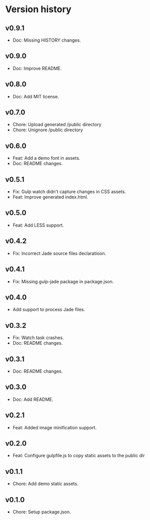 # Version history


## v0.9.1
* Doc: Missing HISTORY changes.

## v0.9.0
* Doc: Improve README.

## v0.8.0
* Doc: Add MIT license.

## v0.7.0
* Chore: Upload generated /public directory
* Chore: Unignore /public directory

## v0.6.0
* Feat: Add a demo font in assets.
* Doc: README changes.

## v0.5.1
* Fix: Gulp watch didn't capture changes in CSS assets.
* Feat: Improve generated index.html.

## v0.5.0
* Feat: Add LESS support.

## v0.4.2
* Fix: Incorrect Jade source files declaratioon.

## v0.4.1
* Fix: Missing gulp-jade package in package.json.

## v0.4.0
* Add support to process Jade files.

## v0.3.2
* Fix: Watch task crashes.
* Doc: README changes.

## v0.3.1
* Doc: README changes.

## v0.3.0
* Doc: Add README.

## v0.2.1
* Feat: Added image minification support.

## v0.2.0
* Feat: Configure gulpfile.js to copy static assets to the public dir

## v0.1.1
* Chore: Add demo static assets.

## v0.1.0
* Chore: Setup package.json.
